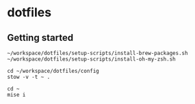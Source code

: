 # dotfiles

## Getting started

```
~/workspace/dotfiles/setup-scripts/install-brew-packages.sh
~/workspace/dotfiles/setup-scripts/install-oh-my-zsh.sh

cd ~/workspace/dotfiles/config
stow -v -t ~ .

cd ~
mise i
```
